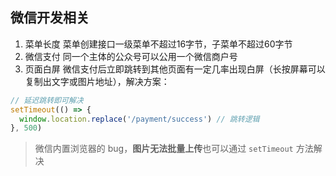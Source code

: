 ## 微信开发相关

1. 菜单长度
菜单创建接口一级菜单不超过16字节，子菜单不超过60字节
2. 微信支付
同一个主体的公众号可以公用一个微信商户号
3. 页面白屏
微信支付后立即跳转到其他页面有一定几率出现白屏（长按屏幕可以复制出文字或图片地址），解决方案：

``` js
// 延迟跳转即可解决
setTimeout(() => {
  window.location.replace('/payment/success') // 跳转逻辑
}, 500)
```

> 微信内置浏览器的 bug，**图片无法批量上传**也可以通过 `setTimeout` 方法解决